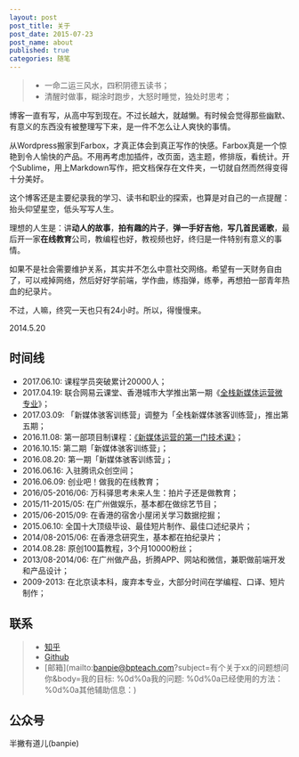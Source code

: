 ```yaml
---
layout: post
post_title: 关于
post_date: 2015-07-23
post_name: about
published: true
categories: 随笔
---
```


> - 一命二运三风水，四积阴德五读书；
> - 清醒时做事，糊涂时跑步，大怒时睡觉，独处时思考；

博客一直有写，从高中写到现在。不过长越大，就越懒。有时候会觉得那些幽默、有意义的东西没有被整理写下来，是一件不怎么让人爽快的事情。

从Wordpress搬家到Farbox，才真正体会到真正写作的快感。Farbox真是一个惊艳到令人愉快的产品。不用再考虑加插件，改页面，选主题，修排版，看统计。开个Sublime，用上Markdown写作，把文档保存在文件夹，一切就自然而然得变得十分美好。

这个博客还是主要纪录我的学习、读书和职业的探索，也算是对自己的一点提醒：抬头仰望星空，低头写写人生。

理想的人生是：讲**动人的故事**，**拍有趣的片子**，**弹一手好吉他**，**写几首民谣歌**，最后开一家**在线教育**公司，教编程也好，教视频也好，终归是一件特别有意义的事情。

如果不是社会需要维护关系，其实并不怎么中意社交网络。希望有一天财务自由了，可以戒掉网络，然后好好学前端，学作曲，练指弹，练拳，再想拍一部青年热血的纪录片。

不过，人嘛，终究一天也只有24小时。所以，得慢慢来。

2014.5.20

## 时间线

- 2017.06.10: 课程学员突破累计20000人；
- 2017.04.19: 联合网易云课堂、香港城市大学推出第一期《[全栈新媒体运营微专业](http://mooc.study.163.com/smartSpec/detail/1001268002.htm)》；
- 2017.03.09: 「新媒体骇客训练营」调整为「全栈新媒体骇客训练营」，推出第五期；
- 2016.11.08: 第一部项目制课程：[《新媒体运营的第一门技术课》](http://learn.bpteach.com/course/1)；
- 2016.10.15: 第二期「新媒体骇客训练营」；
- 2016.08.20: 第一期「新媒体骇客训练营」；
- 2016.06.16: 入驻腾讯众创空间；
- 2016.06.09: 创业吧！做我的在线教育；
- 2016/05-2016/06: 万科驿思考未来人生：拍片子还是做教育；
- 2015/11-2015/05: 在广州做娱乐，基本都在做综艺节目；
- 2015/06-2015/09: 在香港的宿舍小屋闭关学习数据挖掘；
- 2015.06.10: 全国十大顶级毕设、最佳短片制作、最佳口述纪录片；
- 2014/08-2015/06: 在香港念研究生，基本都在拍纪录片；
- 2014.08.28: 原创100篇教程，3个月10000粉丝；
- 2013/08-2014/06: 在广州做产品，折腾APP、网站和微信，兼职做前端开发和产品设计；
- 2009-2013: 在北京读本科，废弃本专业，大部分时间在学编程、口译、短片制作；

## 联系

> -  [知乎](http://www.zhihu.com/people/halfpie) 
> -  [Github](https://github.com/devmidai)
> -  [邮箱](mailto:banpie@bpteach.com?subject=有个关于xx的问题想问你&body=我的目标: %0d%0a我的问题: %0d%0a已经使用的方法：%0d%0a其他辅助信息：)

## 公众号
半撇有道儿(banpie)